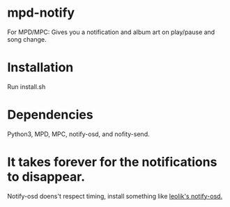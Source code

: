 # mpd-notify
For MPD/MPC: Gives you a notification and album art on play/pause and song change.

# Installation
Run install.sh

# Dependencies
Python3, MPD, MPC, notify-osd, and nofity-send.

# It takes forever for the notifications to disappear.
Notify-osd doens't respect timing, install something like <a href="https://launchpad.net/~leolik/+archive/ubuntu/leolik">leolik's notify-osd.</a>
